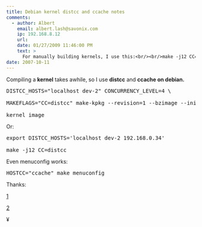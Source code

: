 ```yaml
---
title: Debian kernel distcc and ccache notes
comments:
  - author: Albert
    email: albert.lash@savonix.com
    ip: 192.168.8.12
    url:
    date: 01/27/2009 11:46:00 PM
    text: >
      For manually building kernels, I use this:<br/><br/>make -j12 CC="distcc"
date: 2007-10-11
---
```

Compiling a <strong>kernel</strong> takes awhile, so I use <strong>distcc</strong> and <strong>ccache on debian.</strong>

<pre>
DISTCC_HOSTS="localhost dev-2" CONCURRENCY_LEVEL=4 \

MAKEFLAGS="CC=distcc" make-kpkg --revision=1 --bzimage --initrd \

kernel_image</pre>

Or:

<pre>
export DISTCC_HOSTS='localhost dev-2 192.168.0.34'

make -j12 CC=distcc</pre>

Even menuconfig works:

<pre>
HOSTCC="ccache" make menuconfig</pre>

Thanks:

<a href="http://gentoo-wiki.com/HOWTO_Compile_Kernel_With_Distcc_and_CCache">1</a>

<a href="http://home.icequake.net/~nemesis/blog/index.php/2006/12/14/compiling-a-linux-kernel-with-distcc/">2</a>

¥

